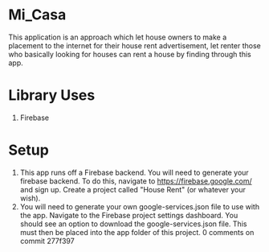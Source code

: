 # Mi_Casa
This application is an approach which let house owners to make a placement to the internet for their house rent advertisement, let renter those who basically looking for houses can rent a house by finding through this app. 

# Library Uses

1. Firebase

# Setup
1. This app runs off a Firebase backend. You will need to generate your firebase backend. To do this, navigate to https://firebase.google.com/ and sign up. Create a project called 
"House Rent" (or whatever your wish).
2. You will need to generate your own google-services.json file to use with the app. Navigate to the Firebase project settings dashboard. You should see an option to download the 
google-services.json file. This must then be placed into the app folder of this project. 
0 comments on commit 277f397
